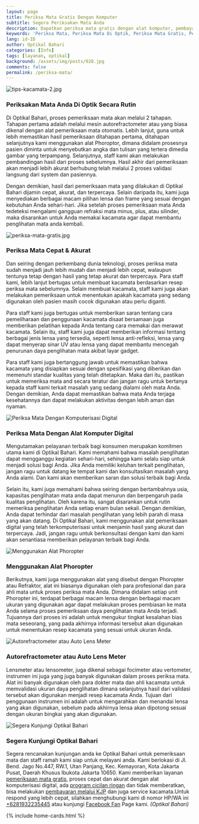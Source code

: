 ```yaml
---
layout: page
title: Periksa Mata Gratis Dengan Komputer
subtitle: Segera Periksakan Mata Anda
description: Dapatkan periksa mata gratis dengan alat komputer, pembayaran KJP, bergaransi, cicilan 0%, tanpa credit card, tanpa denda dan aman tanpa bunga & riba
keywords: 'Periksa Mata, Periksa Mata Di Optik, Periksa Mata Gratis, Periksakan Mata Anda Secara Rutin'
lang: id-ID
author: Optikal Bahari
categories: [Info]
tags: [layanan, optikal]
background: /assets/img/posts/028.jpg
comments: false
permalink: /periksa-mata/
---
```


<div class="card-deck mb-3">
  <div class="card shadow p-3 mb-5 bg-white rounded">
		<img itemprop="image" 
        src="{{"/assets/img/posts/periksa-mata/periksa-mata-gratis-optikal-bahari-4.jpg" | relative_url }}" class="card-img-top"
        title="periksa-mata-gratis"
        alt="tips-kacamata-2.jpg">
    <div class="card-body">
      <h3 class="card-title">
        Periksakan Mata Anda Di Optik Secara Rutin
      </h3>
      <p class="card-text">
        Di Optikal Bahari, proses pemeriksaan mata akan melalui 2 tahapan. Tahapan pertama adalah melalui mesin autorefractometer atau yang biasa dikenal dengan alat pemeriksaan mata otomatis. Lebih lanjut, guna untuk lebih memastikan hasil pemeriksaan ditahapan pertama, ditahapan selanjutnya kami menggunakan alat Phoroptor, dimana didalam prosesnya pasien diminta untuk menyebutkan angka dan tulisan yang tertera dimedia gambar yang terpampang. Selanjutnya, staff kami akan melakukan pembandingan hasil dari proses sebelumnya. Hasil akhir dari pemeriksaan akan menjadi lebih akurat berhubung telah melalui 2 proses validasi langsung dari system dan pasiennya.
      </p>
      <p>
        Dengan demikian, hasil dari pemeriksaan mata yang dilakukan di Optikal Bahari dijamin cepat, akurat, dan terpercaya. Selain daripada itu, kami juga menyediakan berbagai macam pilihan lensa dan frame yang sesuai dengan kebutuhan Anda sehari-hari. Jika setelah proses pemeriksaan mata Anda tedeteksi mengalami gangguan refraksi mata minus, plus, atau silinder, maka disarankan untuk Anda memakai kacamata agar dapat membantu penglihatan mata anda kembali.
      </p>
    </div>
   </div>
</div>

<div class="card-deck mb-3">
  <div class="card shadow p-3 mb-5 bg-white rounded">
		  <img src="{{"/assets/img/posts/periksa-mata/periksa-mata-gratis-optikal-bahari-3.jpg" | relative_url }}" class="card-img-top" 
      title="periksa-mata-gratis"
      alt="periksa-mata-gratis.jpg">
      <div class="card-body">
      <h3 class="card-title">
        Periksa Mata Cepat & Akurat
      </h3>
      <p class="card-text">
        Dan seiring dengan perkembang dunia teknologi, proses periksa mata sudah menjadi jauh lebih mudah dan menjadi lebih cepat, walaupun tentunya tetap dengan hasil yang tetap akurat dan terpercaya. Para staff kami, lebih lanjut bertugas untuk membuat kacamata berdasarkan resep periksa mata sebelumnya. Selain membuat kacamata, staff kami juga akan melakukan pemeriksaan untuk menentukan apakah kacamata yang sedang digunakan oleh pasien masih cocok digunakan atau perlu diganti.
      </p>
      <p>
        Para staff kami juga bertugas untuk memberikan saran tentang cara pemeliharaan dan penggunaan kacamata disaat bersamaan juga memberikan pelatihan kepada Anda tentang cara memakai dan merawat kacamata. Selain itu, staff kami juga dapat memberikan informasi tentang berbagai jenis lensa yang tersedia, seperti lensa anti-refleksi, lensa yang dapat menyerap sinar UV atau lensa yang dapat membantu mencegah penurunan daya penglihatan mata akibat layar gadget.
      </p>
      <p>
        Para staff kami juga bertanggung jawab untuk memastikan bahwa kacamata yang disiapkan sesuai dengan spesifikasi yang diberikan dan memenuhi standar kualitas yang telah ditetapkan. Maka dari itu, pastikan untuk memeriksa mata and secara teratur dan jangan ragu untuk bertanya kepada staff kami terkait masalah yang sedang dialami oleh mata Anda. Dengan demikian, Anda dapat memastikan bahwa mata Anda terjaga kesehatannya dan dapat melakukan aktivitas dengan lebih aman dan nyaman.
      </p>
      </div>
   </div>
</div>

<div class="card-deck mb-3">
  <div class="card shadow p-3 mb-5 bg-white rounded">
		  <img src="{{"/assets/img/posts/periksa-mata/periksa-mata-gratis-optikal-bahari-10.jpg" | relative_url }}" 
      class="card-img-top" 
      title="Periksa Mata Dengan Komputerisasi Digital"
      alt="Periksa Mata Dengan Komputerisasi Digital">
      <div class="card-body">
      <h3 class="card-title">
        Periksa Mata Dengan Alat Komputer Digital
      </h3>
      <p class="card-text">
        Mengutamakan pelayanan terbaik bagi konsumen merupakan komitmen utama kami di Optikal Bahari. Kami memahami bahwa masalah penglihatan dapat mengganggu kegiatan sehari-hari, sehingga kami selalu siap untuk menjadi solusi bagi Anda. Jika Anda memiliki keluhan terkait penglihatan, jangan ragu untuk datang ke tempat kami dan konsultasikan masalah yang Anda alami. Dan kami akan memberikan saran dan solusi terbaik bagi Anda.
      </p>
      <p>
        Selain itu, kami juga memahami bahwa seiring dengan bertambahnya usia, kapasitas penglihatan mata anda dapat menurun dan berpengaruh pada kualitas penglihatan. Oleh karena itu, sangat disarankan untuk rutin memeriksa penglihatan Anda setiap enam bulan sekali. Dengan demikian, Anda dapat terhindar dari masalah penglihatan yang lebih parah di masa yang akan datang. Di Optikal Bahari, kami menggunakan alat pemeriksaan digital yang telah terkomputerisasi untuk menjamin hasil yang akurat dan terpercaya. Jadi, jangan ragu untuk berkonsultasi dengan kami dan kami akan senantiasa memberikan pelayanan terbaik bagi Anda.
      </p>
      </div>
   </div>
</div>

<div class="card-deck mb-3">
  <div class="card shadow p-3 mb-5 bg-white rounded">
		  <img src="{{"/assets/img/posts/periksa-mata/periksa-mata-gratis-optikal-bahari-12.jpg" | relative_url }}" 
      class="card-img-top"
      title="Menggunakan Alat Phoropter"
      alt="Menggunakan Alat Phoropter">
      <div class="card-body">
      <h3 class="card-title">
        Menggunakan Alat Phoropter
      </h3>
      <p class="card-text">
        Berikutnya, kami juga menggunakan alat yang disebut dengan Phoropter atau Refraktor, alat ini biasanya digunakan oleh para profesional dan para ahli mata untuk proses periksa mata Anda. Dimana didalam setiap unit Phoropter ini, terdapat berbagai macam lensa dengan berbagai macam ukuran yang digunakan agar dapat melakukan proses pembiasan ke mata Anda selama proses pemeriksaan daya penglihatan mata Anda terjadi. Tujuannya dari proses ini adalah untuk mengukur tingkat kesalahan bias mata seseorang, yang pada akhirnya informasi tersebut akan digunakan untuk menentukan resep kacamata yang sesuai untuk ukuran Anda.
      </p>
      </div>
   </div>
</div>

<div class="card-deck mb-3">
  <div class="card shadow p-3 mb-5 bg-white rounded">
		  <img src="{{"/assets/img/posts/periksa-mata/periksa-mata-gratis-optikal-bahari-11.jpg" | relative_url }}" 
      class="card-img-top"
      title="Autorefractometer atau Auto Lens Meter"
      alt="Autorefractometer atau Auto Lens Meter">
    <div class="card-body">
      <h3 class="card-title">
        Autorefractometer atau Auto Lens Meter
      </h3>
      <p class="card-text">
        Lensmeter atau lensometer, juga dikenal sebagai focimeter atau vertometer, instrumen ini juga yang juga banyak digunakan dalam proses periksa mata. Alat ini banyak digunakan oleh para dokter mata dan ahli kacamata untuk memvalidasi ukuran daya penglihatan dimana selanjutnya hasil dari validasi tersebut akan digunakan menjadi resep kacamata Anda. Tujuan dari penggunaan instrumen ini adalah untuk mengarahkan dan menandai lensa yang akan digunakan, sebelum pada akhirnya lensa akan dipotong sesuai dengan ukuran bingkai yang akan digunakan.
      </p>          
	  </div>
   </div>
</div>

<div class="card-deck mb-3">
  <div class="card shadow p-3 mb-5 bg-white rounded">
        <img src="{{"/assets/img/posts/periksa-mata/periksa-mata-gratis-optikal-bahari-6.jpg" | relative_url }}"            class="card-img-top"
        title="Segera Kunjungi Optikal Bahari"
        alt="Segera Kunjungi Optikal Bahari">
      <div class="card-body">  
        <h3 class="card-title">Segera Kunjungi Optikal Bahari</h3>
	      <p class="card-text">
	  		  Segera rencanakan kunjungan anda ke Optikal Bahari untuk pemeriksaan mata dan staff ramah kami siap untuk melayani anda. Kami berlokasi di Jl. Bend. Jago No.447, RW.1, Utan Panjang, Kec. Kemayoran, Kota Jakarta Pusat, Daerah Khusus Ibukota Jakarta 10650. Kami memberikan layanan <a href="{{"/periksa-mata/" | relative_url }}" title="pemeriksaan mata gratis">pemeriksaan mata gratis</a>, proses cepat dan akurat dengan alat komputerisasi digital, ada <a href="{{"/kacamata-cicilan/" | relative_url }}" title="kacamata cicilan">program cicilan ringan</a> dan tidak memberatkan, bisa melakukan <a href="{{"/optikal-bahari-kjp-kartu-jakarta-pintar/" | relative_url }}" title="bayar kacamata bayar dengan KJP">pembayaran melalui KJP</a> dan juga service kacamata.Untuk respond yang lebih cepat, silahkan menghubungi kami di nomor HP/WA ini <a href="https://api.whatsapp.com/send?phone=6281932235445&text=Hallo%2C+saya+butuh+informasi+lebih+lanjut+mengenai+Optikal+Bahari" id="WhatsAppClick" class="WhatsAppCall" title="Call WhatsApp">+6281932235445</a> atau kunjungi <a href="https://www.facebook.com/optikalbahari" id="FBClick" title="Facebook Page Optikal Bahari" class="FacebookPage">Facebook Fan</a> Page kami. <em>(Optikal Bahari)</em>
	  	  </p>
      </div>
  </div>    
</div>    

{% include home-cards.html %}